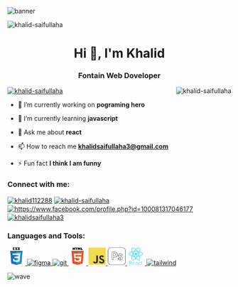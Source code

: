 ![banner](https://github.com/user-attachments/assets/8a970bd1-1360-40eb-9b81-7a4dff2e9554)


<p align="left"> <img src="https://komarev.com/ghpvc/?username=khalid-saifullaha&label=Profile%20views&color=0e75b6&style=flat" alt="khalid-saifullaha" /> </p>

<h1 align="center">Hi 👋, I'm Khalid</h1>
<h3 align="center">Fontain Web Doveloper</h3>

<p><img align="right" src="https://github-readme-streak-stats.herokuapp.com/?user=khalid-saifullaha&" alt="khalid-saifullaha" /></p>

<p align="left"> <a href="https://github.com/ryo-ma/github-profile-trophy"><img src="https://github-profile-trophy.vercel.app/?username=khalid-saifullaha" alt="khalid-saifullaha" /></a> </p>

- 🔭 I’m currently working on **pograming hero**

- 🌱 I’m currently learning **javascript**

- 💬 Ask me about **react**

- 📫 How to reach me **khalidsaifullaha3@gmail.com**

- ⚡ Fun fact **I think I am funny**

<h3 align="left">Connect with me:</h3>
<p align="left">
<a href="https://twitter.com/khalid112288" target="blank"><img align="center" src="https://raw.githubusercontent.com/rahuldkjain/github-profile-readme-generator/master/src/images/icons/Social/twitter.svg" alt="khalid112288" height="30" width="40" /></a>
<a href="https://linkedin.com/in/khalid-saifullaha" target="blank"><img align="center" src="https://raw.githubusercontent.com/rahuldkjain/github-profile-readme-generator/master/src/images/icons/Social/linked-in-alt.svg" alt="khalid-saifullaha" height="30" width="40" /></a>
<a href="https://fb.com/https://www.facebook.com/profile.php?id=100081317046177" target="blank"><img align="center" src="https://raw.githubusercontent.com/rahuldkjain/github-profile-readme-generator/master/src/images/icons/Social/facebook.svg" alt="https://www.facebook.com/profile.php?id=100081317046177" height="30" width="40" /></a>
<a href="https://instagram.com/khalidsaifullaha3" target="blank"><img align="center" src="https://raw.githubusercontent.com/rahuldkjain/github-profile-readme-generator/master/src/images/icons/Social/instagram.svg" alt="khalidsaifullaha3" height="30" width="40" /></a>
</p>


<h3 align="left">Languages and Tools:</h3>
<p align="left"> <a href="https://www.w3schools.com/css/" target="_blank" rel="noreferrer"> <img src="https://raw.githubusercontent.com/devicons/devicon/master/icons/css3/css3-original-wordmark.svg" alt="css3" width="40" height="40"/> </a> <a href="https://www.figma.com/" target="_blank" rel="noreferrer"> <img src="https://www.vectorlogo.zone/logos/figma/figma-icon.svg" alt="figma" width="40" height="40"/> </a> <a href="https://git-scm.com/" target="_blank" rel="noreferrer"> <img src="https://www.vectorlogo.zone/logos/git-scm/git-scm-icon.svg" alt="git" width="40" height="40"/> </a> <a href="https://www.w3.org/html/" target="_blank" rel="noreferrer"> <img src="https://raw.githubusercontent.com/devicons/devicon/master/icons/html5/html5-original-wordmark.svg" alt="html5" width="40" height="40"/> </a> <a href="https://developer.mozilla.org/en-US/docs/Web/JavaScript" target="_blank" rel="noreferrer"> <img src="https://raw.githubusercontent.com/devicons/devicon/master/icons/javascript/javascript-original.svg" alt="javascript" width="40" height="40"/> </a> <a href="https://www.photoshop.com/en" target="_blank" rel="noreferrer"> <img src="https://raw.githubusercontent.com/devicons/devicon/master/icons/photoshop/photoshop-line.svg" alt="photoshop" width="40" height="40"/> </a> <a href="https://reactjs.org/" target="_blank" rel="noreferrer"> <img src="https://raw.githubusercontent.com/devicons/devicon/master/icons/react/react-original-wordmark.svg" alt="react" width="40" height="40"/> </a> <a href="https://tailwindcss.com/" target="_blank" rel="noreferrer"> <img src="https://www.vectorlogo.zone/logos/tailwindcss/tailwindcss-icon.svg" alt="tailwind" width="40" height="40"/> </a> </p>

![wave](https://github.com/user-attachments/assets/4af8b150-c3aa-4b54-8a52-710ccbbd61f6)



